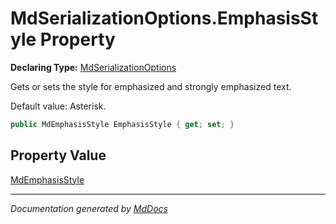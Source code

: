 # MdSerializationOptions.EmphasisStyle Property

**Declaring Type:** [MdSerializationOptions](../index.md)

Gets or sets the style for emphasized and strongly emphasized text.

Default value: Asterisk.

```csharp
public MdEmphasisStyle EmphasisStyle { get; set; }
```

## Property Value

[MdEmphasisStyle](../../MdEmphasisStyle/index.md)

___

*Documentation generated by [MdDocs](https://github.com/ap0llo/mddocs)*
